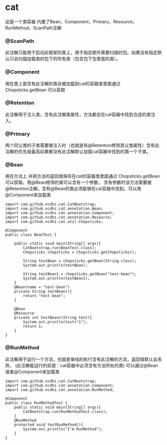 # cat

这是一个类容器
内置了Bean，Component，Primary，Resource，RunMethod，ScanPath注解

### @ScanPath
此注解只能用于启动此框架的类上，用于指定额外需要扫描的包。如果没有指定默认只会扫描加载类的包下的所有类（包含包下包里面的类）。

### @Component
用在类上面含有此注解的类会被加载到cat的容器类里面通过 Chopsticks.getBean 可以获取

### @Retention
此注解用于注入类，含有此注解类属性，方法都会在cat容器中找到合适的类注入。

### @Primary
两个同父类的子类需要被注入时（也就是有@Retention修饰其父类属性）含有此注解的优先级最高如果都没有此注解默认加载cat容器中找到的第一个子类。

### @Bean
用在方法上 并把方法的返回值保存在cat的容器类里面通过 Chopsticks.getBean 可以获取。用@Bean修饰的类可以含有一个参数，
含有参数时该方法需要被@Retention注解。含有@Bean的类必须能够在cat容器中找到，可以用@Component来加载类
```$xslt
import com.github.ncdhz.cat.CatBootstrap;
import com.github.ncdhz.cat.annotation.Bean;
import com.github.ncdhz.cat.annotation.Component;
import com.github.ncdhz.cat.annotation.Resource;
import com.github.ncdhz.cat.util.Chopsticks;

@Component
public class BeanTest {

    public static void main(String[] args){
        CatBootstrap.run(BeanTest.class);
        Chopsticks chopsticks = Chopsticks.getChopsticks();

        String testBean = chopsticks.getBean(String.class);
        System.out.println(testBean);

        String testBean1 = chopsticks.getBean("test-bean");
        System.out.println(testBean1);
    }
    @Bean(name = "test-bean")
    private String testBean(){
        return "test bean";
    }

    @Bean
    @Resource
    private int testBean1(String test){
        System.out.println(test+"1");
        return 1;
    }
}
```

### @RunMethod
此注解用于运行一个方法，也就是单纯的执行含有此注解的方法，返回值默认会丢弃。
(此注解能运行的前提：cat容器中必须含有方法所处的类)
可以通过@Bean或者@Component来加载类
```$xslt
import com.github.ncdhz.cat.CatBootstrap;
import com.github.ncdhz.cat.annotation.Component;
import com.github.ncdhz.cat.annotation.RunMethod;

@Component
public class RunMethodTest {
    public static void main(String[] args){
        CatBootstrap.run(RunMethodTest.class);
    }
    @RunMethod
    protected void testRunMethod(){
        System.out.println("I'm RunMethod");
    }
}
```





